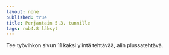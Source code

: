```yaml
---
layout: none
published: true
title: Perjantain 5.3. tunnille
tags: rub4.8 läksyt
---
```

Tee työvihkon sivun 11 kaksi ylintä tehtävää, alin plussatehtävä.
